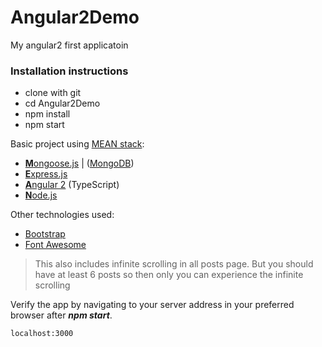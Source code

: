 # Angular2Demo
My angular2 first applicatoin

### Installation instructions
  - clone with git
  - cd Angular2Demo
  - npm install
  - npm start


Basic project using [MEAN stack](https://en.wikipedia.org/wiki/MEAN_(software_bundle)):
* [**M**ongoose.js](http://www.mongoosejs.com) | ([MongoDB](http://www.mongodb.com))
* [**E**xpress.js](http://expressjs.com)
* [**A**ngular 2](https://angular.io) (TypeScript)
* [**N**ode.js](https://nodejs.org)

Other technologies used:
* [Bootstrap](http://v4-alpha.getbootstrap.com/)
* [Font Awesome](http://fontawesome.io)

> This also includes infinite scrolling in all posts page.
> But you should have at least 6 posts so then only you
> can experience the infinite scrolling

Verify the app by navigating to your server address in your preferred browser after ***npm start***.

```sh
localhost:3000
```
